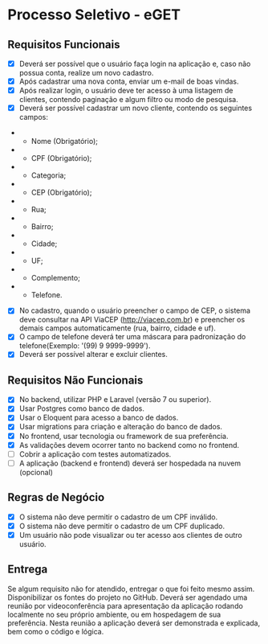 # Processo Seletivo - eGET

## Requisitos Funcionais

-   [x] Deverá ser possível que o usuário faça login na aplicação e, caso não possua conta, realize um novo cadastro.
-   [x] Após cadastrar uma nova conta, enviar um e-mail de boas vindas.
-   [x] Após realizar login, o usuário deve ter acesso à uma listagem de clientes, contendo paginação e algum filtro ou modo de pesquisa.
-   [x] Deverá ser possível cadastrar um novo cliente, contendo os seguintes campos:
-   -   Nome (Obrigatório);
-   -   CPF (Obrigatório);
-   -   Categoria;
-   -   CEP (Obrigatório);
-   -   Rua;
-   -   Bairro;
-   -   Cidade;
-   -   UF;
-   -   Complemento;
-   -   Telefone.

-   [x] No cadastro, quando o usuário preencher o campo de CEP, o sistema deve consultar na API ViaCEP (http://viacep.com.br) e preencher os demais campos automaticamente (rua, bairro, cidade e uf).
-   [x] O campo de telefone deverá ter uma máscara para padronização do telefone(Exemplo: '(99) 9 9999-9999').
-   [x] Deverá ser possível alterar e excluir clientes.

## Requisitos Não Funcionais

-   [x] No backend, utilizar PHP e Laravel (versão 7 ou superior).
-   [x] Usar Postgres como banco de dados.
-   [x] Usar o Eloquent para acesso a banco de dados.
-   [x] Usar migrations para criação e alteração do banco de dados.
-   [x] No frontend, usar tecnologia ou framework de sua preferência.
-   [x] As validações devem ocorrer tanto no backend como no frontend.
-   [ ] Cobrir a aplicação com testes automatizados.
-   [ ] A aplicação (backend e frontend) deverá ser hospedada na nuvem (opcional)

## Regras de Negócio

-   [x] O sistema não deve permitir o cadastro de um CPF inválido.
-   [x] O sistema não deve permitir o cadastro de um CPF duplicado.
-   [x] Um usuário não pode visualizar ou ter acesso aos clientes de outro usuário.

## Entrega

Se algum requisito não for atendido, entregar o que foi feito mesmo assim.
Disponibilizar os fontes do projeto no GitHub.
Deverá ser agendado uma reunião por videoconferência para apresentação da aplicação rodando localmente no seu próprio ambiente, ou em hospedagem de sua preferência. Nesta reunião a aplicação deverá ser demonstrada e explicada, bem como o código e lógica.